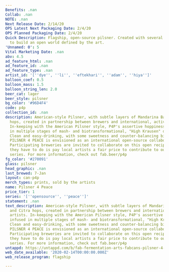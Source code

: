 ```yaml
---
Benefits: .nan
Collab: .nan
NOTE: .nan
Next Release Date: 2/14/20
OPS Latest Next Packaging Date: 2/4/20
OPS Planned Packaging Date: 2/4/20
Quick Description: Flagship, open-source pilsner. Created with several startup artists
  to build an open world defined by the art.
'Unnamed: 0': 5
Vital Marketing Date: .nan
abv: 4.5
ad_feature_html: .nan
ad_feature_id: .nan
ad_feature_type: .nan
artist_id: '[''dye'', ''li'', ''eftekhari'', ''adam'', ''hiya'']'
balloon_coef: 0.5
balloon_mass: 1.5
balloon_string_len: 2.0
beer_cat: lager
beer_style: pilsner
bg_color: '#96D4F4'
code: p4p
collection_id: .nan
description: American-style Pilsner, with subtle layers of Mandarina Bavaria and Citra
  hops, created in partnership between brewers and international, activist artists.
  In-keeping with the American Pilsner style, P4P's assertive hoppiness is infused
  in multiple stages of mash- and biotransformational, "High Krausen" dry-hopping.
  Clean and easy-drinking, with some sweetness and counter-balancing bitterness, the
  PILSNER 4 PEACE is envisioned as an international open-source collaboration beer.
  Participating breweries are invited to collaborate on this open recipe, and all
  they have to do is pay local artists a fair price to contribute to our global art
  series. For more information, check out fab.beer/p4p
fg_color: '#270091'
glass: pilsner
head_graphic: .nan
last_brewed: 7-Jan
layout: can-p4p
merch_types: prints, sold by the artists
name: Pilsner 4 Peace
price_tier: 1
series: '[''opensource'', ''peace'']'
statement: .nan
text_description: American-style Pilsner, with subtle layers of Mandarina Bavaria
  and Citra hops, created in partnership between brewers and international, activist
  artists. In-keeping with the American Pilsner style, P4P's assertive hoppiness is
  infused in multiple stages of mash- and biotransformational, "High Krausen" dry-hopping.
  Clean and easy-drinking, with some sweetness and counter-balancing bitterness, the
  PILSNER 4 PEACE is envisioned as an international open-source collaboration beer.
  Participating breweries are invited to collaborate on this open recipe, and all
  they have to do is pay local artists a fair price to contribute to our global art
  series. For more information, check out fab.beer/p4p
untappd: https://untappd.com/b/fab-fermentation-arts-fabcans-pilsner-4-peace-p4p/3657979
web_date_available: '2020-02-14T00:00:00.000Z'
web_release_program: flagship

---
```

